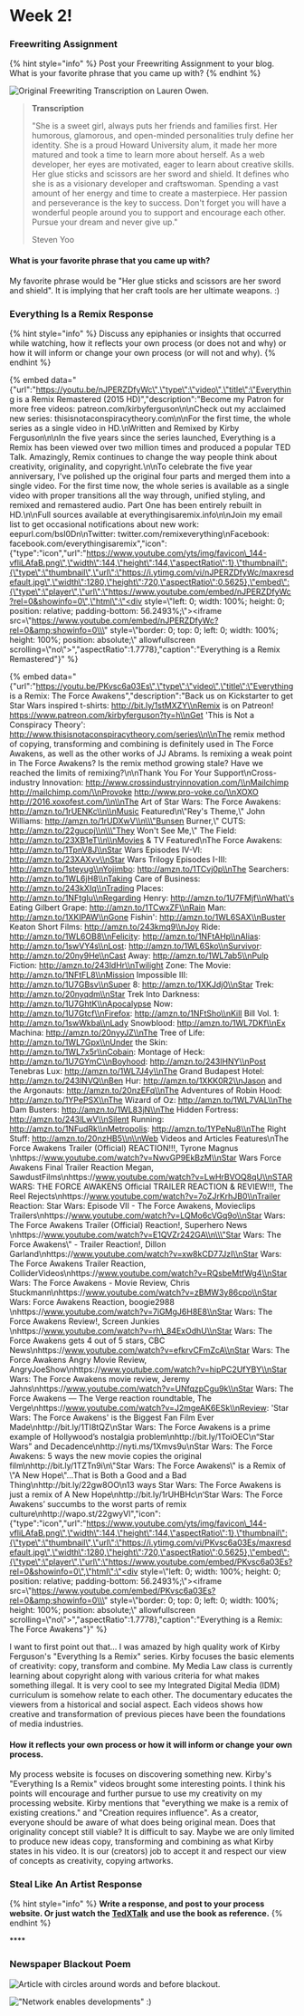 # Week 2!

### **Freewriting Assignment**

{% hint style="info" %}
Post your Freewriting Assignment to your blog. What is your favorite phrase that you came up with?
{% endhint %}

![Original Freewriting Transcription on Lauren Owen. ](../.gitbook/assets/img_4620.jpg)

> **Transcription**
>
> "She is a sweet girl, always puts her friends and families first. Her humorous, glamorous, and open-minded personalities truly define her identity. She is a proud Howard University alum, it made her more matured and took a time to learn more about herself. As a web developer, her eyes are motivated, eager to learn about creative skills. Her glue sticks and scissors are her sword and shield. It defines who she is as a visionary developer and craftswoman. Spending a vast amount of her energy and time to create a masterpiece. Her passion and perseverance is the key to success. Don't forget you will have a wonderful people around you to support and encourage each other. Pursue your dream and never give up."
>
> Steven Yoo

#### What is your favorite phrase that you came up with?

My favorite phrase would be "Her glue sticks and scissors are her sword and shield". It is implying that her craft tools are her ultimate weapons. :\)

### Everything Is a Remix Response

{% hint style="info" %}
Discuss any epiphanies or insights that occurred while watching, how it reflects your own process \(or does not and why\) or how it will inform or change your own process \(or will not and why\).
{% endhint %}

{% embed data="{\"url\":\"https://youtu.be/nJPERZDfyWc\",\"type\":\"video\",\"title\":\"Everything is a Remix Remastered \(2015 HD\)\",\"description\":\"Become my Patron for more free videos: patreon.com/kirbyferguson\\n\\nCheck out my acclaimed new series: thisisnotaconspiracytheory.com\\n\\nFor the first time, the whole series as a single video in HD.\\nWritten and Remixed by Kirby Ferguson\\n\\nIn the five years since the series launched, Everything is a Remix has been viewed over two million times and produced a popular TED Talk. Amazingly, Remix continues to change the way people think about creativity, originality, and copyright.\\n\\nTo celebrate the five year anniversary, I\'ve polished up the original four parts and merged them into a single video. For the first time now, the whole series is available as a single video with proper transitions all the way through, unified styling, and remixed and remastered audio. Part One has been entirely rebuilt in HD.\\n\\nFull sources available at everythingisaremix.info\\n\\nJoin my email list to get occasional notifications about new work: eepurl.com/bsl0Dn\\nTwitter: twitter.com/remixeverything\\nFacebook: facebook.com/everythingisaremix\",\"icon\":{\"type\":\"icon\",\"url\":\"https://www.youtube.com/yts/img/favicon\_144-vfliLAfaB.png\",\"width\":144,\"height\":144,\"aspectRatio\":1},\"thumbnail\":{\"type\":\"thumbnail\",\"url\":\"https://i.ytimg.com/vi/nJPERZDfyWc/maxresdefault.jpg\",\"width\":1280,\"height\":720,\"aspectRatio\":0.5625},\"embed\":{\"type\":\"player\",\"url\":\"https://www.youtube.com/embed/nJPERZDfyWc?rel=0&showinfo=0\",\"html\":\"<div style=\\\"left: 0; width: 100%; height: 0; position: relative; padding-bottom: 56.2493%;\\\"><iframe src=\\\"https://www.youtube.com/embed/nJPERZDfyWc?rel=0&amp;showinfo=0\\\" style=\\\"border: 0; top: 0; left: 0; width: 100%; height: 100%; position: absolute;\\\" allowfullscreen scrolling=\\\"no\\\"></iframe></div>\",\"aspectRatio\":1.7778},\"caption\":\"Everything is a Remix Remastered\"}" %}

{% embed data="{\"url\":\"https://youtu.be/PKvsc6a03Es\",\"type\":\"video\",\"title\":\"Everything is a Remix: The Force Awakens\",\"description\":\"Back us on Kickstarter to get Star Wars inspired t-shirts: http://bit.ly/1stMXZY\\nRemix is on Patreon! https://www.patreon.com/kirbyferguson?ty=h\\nGet \'This is Not a Conspiracy Theory\': http://www.thisisnotaconspiracytheory.com/series\\n\\nThe remix method of copying, transforming and combining is definitely used in The Force Awakens, as well as the other works of JJ Abrams. Is remixing a weak point in The Force Awakens? Is the remix method growing stale? Have we reached the limits of remixing?\\n\\nThank You For Your Support\\nCross-industry Innovation: http://www.crossindustryinnovation.com/\\nMailchimp http://mailchimp.com/\\nProvoke http://www.pro-voke.co/\\nXOXO http://2016.xoxofest.com/\\n\\nThe Art of Star Wars: The Force Awakens: http://amzn.to/1rUENKc\\n\\nMusic Featured\\n\\\"Rey\'s Theme,\\\" John Williams: http://amzn.to/1rUDXwV\\n\\\"Bunsen Burner,\\\" CUTS: http://amzn.to/22gucpj\\n\\\"They Won\'t See Me,\\\" The Field: http://amzn.to/23XB1eT\\n\\nMovies & TV Featured\\nThe Force Awakens: http://amzn.to/1TpnV8J\\nStar Wars Episodes IV-VI: http://amzn.to/23XAXvv\\nStar Wars Trilogy Episodes I-III: http://amzn.to/1steyug\\nYojimbo: http://amzn.to/1TCvj0p\\nThe Searchers: http://amzn.to/1WL6jH8\\nTaking Care of Business: http://amzn.to/243kXIq\\nTrading Places: http://amzn.to/1NFtgIu\\nRegarding Henry: http://amzn.to/1U7FMjf\\nWhat\'s Eating Gilbert Grape: http://amzn.to/1TCwxZF\\nRain Man: http://amzn.to/1XKIPAW\\nGone Fishin\': http://amzn.to/1WL6SAX\\nBuster Keaton Short Films: http://amzn.to/243kmq9\\nJoy Ride: http://amzn.to/1WL6OB8\\nFelicity: http://amzn.to/1NFtAHp\\nAlias: http://amzn.to/1swVY4s\\nLost: http://amzn.to/1WL6Sko\\nSurvivor: http://amzn.to/20ny9He\\nCast Away: http://amzn.to/1WL7ab5\\nPulp Fiction: http://amzn.to/243ldHr\\nTwilight Zone: The Movie: http://amzn.to/1NFtFL8\\nMission Impossible III: http://amzn.to/1U7GBsv\\nSuper 8: http://amzn.to/1XKJdj0\\nStar Trek: http://amzn.to/20nyqdm\\nStar Trek Into Darkness: http://amzn.to/1U7GhtK\\nApocalypse Now: http://amzn.to/1U7Gtcf\\nFirefox: http://amzn.to/1NFtSho\\nKill Bill Vol. 1: http://amzn.to/1swWkba\\nLady Snowblood: http://amzn.to/1WL7DKf\\nEx Machina: http://amzn.to/20nyyJZ\\nThe Tree of Life: http://amzn.to/1WL7Gpx\\nUnder the Skin: http://amzn.to/1WL7x5r\\nCobain: Montage of Heck: http://amzn.to/1U7GYmC\\nBoyhood: http://amzn.to/243lHNY\\nPost Tenebras Lux: http://amzn.to/1WL7J4y\\nThe Grand Budapest Hotel: http://amzn.to/243lNVQ\\nBen Hur: http://amzn.to/1XKK0R2\\nJason and the Argonauts: http://amzn.to/20nzEFq\\nThe Adventures of Robin Hood: http://amzn.to/1YPePSX\\nThe Wizard of Oz: http://amzn.to/1WL7VAL\\nThe Dam Busters: http://amzn.to/1WL83jN\\nThe Hidden Fortress: http://amzn.to/243lLwV\\nSilent Running: http://amzn.to/1NFudRk\\nMetropolis: http://amzn.to/1YPeNu8\\nThe Right Stuff: http://amzn.to/20nzHB5\\n\\nWeb Videos and Articles Features\\nThe Force Awakens Trailer \(Official\) REACTION!!!, Tyrone Magnus \\nhttps://www.youtube.com/watch?v=NwvGP9EkBzM\\nStar Wars Force Awakens Final Trailer Reaction Megan, SawdustFilms\\nhttps://www.youtube.com/watch?v=LwHrBVOQ8qU\\nSTAR WARS: THE FORCE AWAKENS Official TRAILER REACTION & REVIEW!!!, The Reel Rejects\\nhttps://www.youtube.com/watch?v=7oZJrKrhJB0\\nTrailer Reaction: Star Wars: Episode VII - The Force Awakens, Movieclips Trailers\\nhttps://www.youtube.com/watch?v=LQMo6cVGq9o\\nStar Wars: The Force Awakens Trailer \(Official\) Reaction!, Superhero News \\nhttps://www.youtube.com/watch?v=E1QVZr242GA\\n\\\"Star Wars: The Force Awakens\\\" - Trailer Reaction!, Dillon Garland\\nhttps://www.youtube.com/watch?v=xw8kCD77JzI\\nStar Wars: The Force Awakens Trailer Reaction, ColliderVideos\\nhttps://www.youtube.com/watch?v=RQsbeMtfWg4\\nStar Wars: The Force Awakens - Movie Review, Chris Stuckmann\\nhttps://www.youtube.com/watch?v=zBMW3y86cpo\\nStar Wars: Force Awakens Reaction, boogie2988 \\nhttps://www.youtube.com/watch?v=7iGMgJ6H8E8\\nStar Wars: The Force Awakens Review!, Screen Junkies \\nhttps://www.youtube.com/watch?v=rh\_84ExOdhU\\nStar Wars: The Force Awakens gets 4 out of 5 stars, CBC News\\nhttps://www.youtube.com/watch?v=efkrvCFmZcA\\nStar Wars: The Force Awakens Angry Movie Review, AngryJoeShow\\nhttps://www.youtube.com/watch?v=hipPC2UfYBY\\nStar Wars: The Force Awakens movie review, Jeremy Jahns\\nhttps://www.youtube.com/watch?v=UNfqzpCgu9k\\nStar Wars: The Force Awakens — The Verge reaction roundtable, The Verge\\nhttps://www.youtube.com/watch?v=J2mgeAK6ESk\\nReview: \'Star Wars: The Force Awakens\' is the Biggest Fan Film Ever Made\\nhttp://bit.ly/1TI8tQZ\\nStar Wars: The Force Awakens is a prime example of Hollywood’s nostalgia problem\\nhttp://bit.ly/1ToiOEC\\n“Star Wars” and Decadence\\nhttp://nyti.ms/1Xmvs9u\\nStar Wars: The Force Awakens: 5 ways the new movie copies the original film\\nhttp://bit.ly/1TZTn9i\\n\\\"Star Wars: The Force Awakens\\\" is a Remix of \\\"A New Hope\\\"...That is Both a Good and a Bad Thing\\nhttp://bit.ly/22gw8OO\\n13 ways Star Wars: The Force Awakens is just a remix of A New Hope\\nhttp://bit.ly/1rUHBHc\\n‘Star Wars: The Force Awakens’ succumbs to the worst parts of remix culture\\nhttp://wapo.st/22gwyVl\",\"icon\":{\"type\":\"icon\",\"url\":\"https://www.youtube.com/yts/img/favicon\_144-vfliLAfaB.png\",\"width\":144,\"height\":144,\"aspectRatio\":1},\"thumbnail\":{\"type\":\"thumbnail\",\"url\":\"https://i.ytimg.com/vi/PKvsc6a03Es/maxresdefault.jpg\",\"width\":1280,\"height\":720,\"aspectRatio\":0.5625},\"embed\":{\"type\":\"player\",\"url\":\"https://www.youtube.com/embed/PKvsc6a03Es?rel=0&showinfo=0\",\"html\":\"<div style=\\\"left: 0; width: 100%; height: 0; position: relative; padding-bottom: 56.2493%;\\\"><iframe src=\\\"https://www.youtube.com/embed/PKvsc6a03Es?rel=0&amp;showinfo=0\\\" style=\\\"border: 0; top: 0; left: 0; width: 100%; height: 100%; position: absolute;\\\" allowfullscreen scrolling=\\\"no\\\"></iframe></div>\",\"aspectRatio\":1.7778},\"caption\":\"Everything is a Remix: The Force Awakens\"}" %}

I want to first point out that... I was amazed by high quality work of Kirby Ferguson's "Everything Is a Remix" series. Kirby focuses the basic elements of creativity: copy, transform and combine. My Media Law class is currently learning about copyright along with various criteria for what makes something illegal. It is very cool to see my Integrated Digital Media \(IDM\) curriculum is somehow relate to each other. The documentary educates the viewers from a historical and social aspect. Each videos shows how creative and transformation of previous pieces have been the foundations of media industries.

#### How it reflects your own process  or how it will inform or change your own process.

My process website is focuses on discovering something new. Kirby's "Everything Is a Remix" videos brought some interesting points. I think his points will encourage and further pursue to use my creativity on my processing website. Kirby mentions that "everything we make is a remix of existing creations." and "Creation requires influence". As a creator, everyone should be aware of what does being original mean. Does that originality concept still viable? It is difficult to say. Maybe we are only limited to produce new ideas copy, transforming and combining as what Kirby states in his video. It is our \(creators\) job to accept it and respect our view of concepts as creativity, copying artworks.

### Steal Like An Artist Response

{% hint style="info" %}
**Write a response, and post to your process website. Or just watch the** [**TedXTalk**](https://www.youtube.com/watch?v=oww7oB9rjgw) **and use the book as reference.**
{% endhint %}

\*\*\*\*

### **Newspaper Blackout Poem**

![Article with circles around words and before blackout.](../.gitbook/assets/inkedieee_mag_li.jpg)

![&quot;Network enables developments&quot; :\)](../.gitbook/assets/network.jpg)

  


